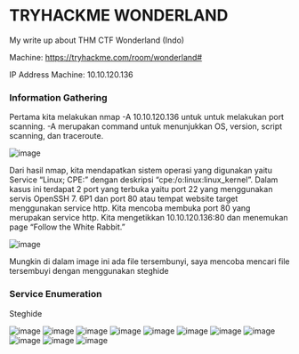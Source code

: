 # TRYHACKME WONDERLAND
My write up about THM CTF Wonderland (Indo)

Machine: https://tryhackme.com/room/wonderland#

IP Address Machine: 10.10.120.136

### Information Gathering
Pertama kita melakukan nmap -A 10.10.120.136 untuk untuk melakukan port scanning. -A merupakan command untuk menunjukkan OS, version, script scanning, dan traceroute.

![image](https://user-images.githubusercontent.com/88881191/218485265-310c0f6c-929c-4f1d-8242-5fedb35aa8d2.png)

Dari hasil nmap, kita mendapatkan sistem operasi yang digunakan yaitu Service “Linux; CPE:” dengan deskripsi “cpe:/o:linux:linux_kernel”. Dalam kasus ini terdapat 2 port yang terbuka yaitu port 22 yang menggunakan servis OpenSSH 7. 6P1 dan port 80 atau tempat website target menggunakan service http. Kita mencoba membuka port 80 yang merupakan service http. Kita mengetikkan 10.10.120.136:80 dan menemukan page “Follow the White Rabbit.”

![image](https://user-images.githubusercontent.com/88881191/218485689-c467a4bc-ad71-4714-89a4-8716efa8d73d.png)

Mungkin di dalam image ini ada file tersembunyi, saya mencoba mencari file tersembuyi dengan menggunakan steghide

### Service Enumeration
Steghide

![image](https://user-images.githubusercontent.com/88881191/218485705-382f9e62-9cc3-4507-8d1d-ca056d282444.png)
![image](https://user-images.githubusercontent.com/88881191/218485746-1b5ef995-3554-46bd-a3c0-a3dfa197a3a5.png)
![image](https://user-images.githubusercontent.com/88881191/218485770-6084bff0-deed-49c8-b7b1-cbbc6c72f9b9.png)
![image](https://user-images.githubusercontent.com/88881191/218485780-13bf5396-7206-4723-adc1-0cd056e804ef.png)
![image](https://user-images.githubusercontent.com/88881191/218485793-6b7acf0a-ad0f-4b9d-8057-ee5a370e5605.png)
![image](https://user-images.githubusercontent.com/88881191/218485807-d394b0c8-c154-4d2a-bd89-da6f5e399b74.png)
![image](https://user-images.githubusercontent.com/88881191/218487636-de7fc54b-5c46-4f5f-98c5-6452273bccfe.png)
![image](https://user-images.githubusercontent.com/88881191/218487659-c66a446c-6e17-44fc-bcee-11d61eff278f.png)
![image](https://user-images.githubusercontent.com/88881191/218487688-0115c3a0-1d7b-4044-9731-067cc7ff6975.png)
![image](https://user-images.githubusercontent.com/88881191/218487676-f468d454-3bf3-426c-9320-cd7008207214.png)
![image](https://user-images.githubusercontent.com/88881191/218487695-fb9c71ef-65bb-4881-815d-738bcdbef1ab.png)
